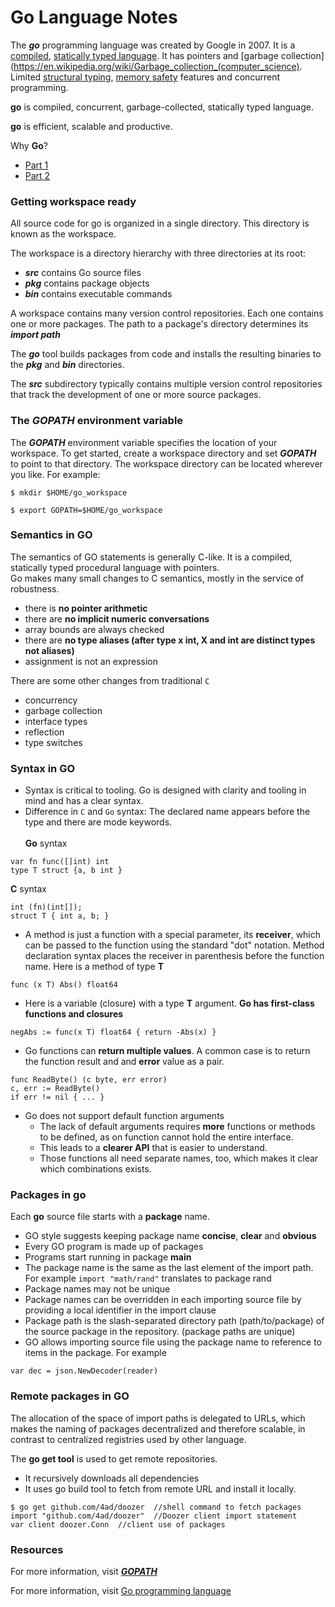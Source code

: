 # Go Language Notes

The ___go___ programming language was created by Google in 2007.
It is a [compiled](https://en.wikipedia.org/wiki/Compiler), [statically typed language](https://en.wikipedia.org/wiki/Type_system#STATIC).
It has pointers and
[garbage collection](https://en.wikipedia.org/wiki/Garbage_collection_(computer_science).
Limited [structural typing](https://en.wikipedia.org/wiki/Structural_type_system), [memory safety](https://en.wikipedia.org/wiki/Memory_safety) features and concurrent programming.

**go** is compiled, concurrent, garbage-collected, statically typed language.

**go** is efficient, scalable and productive.

Why **Go**?
- [Part 1](http://golang-basic.blogspot.com/2014/05/basic-golang-why-and-what-part-1.html)
- [Part 2](http://golang-basic.blogspot.com/2014/05/basic-golang-why-and-what-part-2.html)


### Getting workspace ready

All source code for go is organized in a single directory. This directory is known as the workspace.

The workspace is a directory hierarchy with three directories at its root:
- ___src___ contains Go source files
- ___pkg___ contains package objects
- ___bin___ contains executable commands

A workspace contains many version control repositories. Each one contains one or more packages.
The path to a package's directory determines its ___import path___

The ___go___ tool builds packages from code and installs the resulting binaries to the ___pkg___ and ___bin___ directories.

The ___src___ subdirectory typically contains multiple version control repositories that track the development of one or more source packages.

### The ___GOPATH___ environment variable

The ___GOPATH___ environment variable specifies the location of your workspace.
To get started, create a workspace directory and set ___GOPATH___ to point to that directory. The workspace directory can be located wherever you like.
For example:

`$ mkdir $HOME/go_workspace`

`$ export GOPATH=$HOME/go_workspace`

### Semantics in GO
The semantics of GO statements is generally C-like.
It is a compiled, statically typed procedural language with pointers.<br>
Go makes many small changes to C semantics, mostly in the service of robustness.
- there is **no pointer arithmetic**
- there are **no implicit numeric conversations**
- array bounds are always checked
- there are **no type aliases (after type x int, X and int are distinct types not aliases)**
- assignment is not an expression

There are some other changes from traditional `C`
- concurrency
- garbage collection
- interface types
- reflection
- type switches


### Syntax in GO
- Syntax is critical to tooling.
Go is designed with clarity and tooling in mind and has a clear syntax.
- Difference in `C` and `Go` syntax: The declared name appears before the type and there are mode keywords.<br><br>
**Go** syntax
```
var fn func([]int) int
type T struct {a, b int }
```
**C** syntax
```
int (fn)(int[]);
struct T { int a, b; }
```

- A method is just a function with a special parameter, its **receiver**, which can be passed to the function using the standard "dot" notation.
Method declaration syntax places the receiver in parenthesis before the function name.
Here is a method of type **T**
```
func (x T) Abs() float64
```

- Here is a variable (closure) with a type **T** argument. **Go has first-class functions and closures**
```
negAbs := func(x T) float64 { return -Abs(x) }
```
- Go functions can **return multiple values**.
A common case is to return the function result and and **error** value as a pair.
```
func ReadByte() (c byte, err error)
c, err := ReadByte()
if err != nil { ... }
```
- Go does not support default function arguments
  - The lack of default arguments requires **more** functions or methods to be defined, as on function cannot hold the entire interface.
  - This leads to a **clearer API** that is easier to understand.
  - Those functions all need separate names, too, which makes it clear which combinations exists.


### Packages in go

Each **go** source file starts with a **package** name.

- GO style suggests keeping package name **concise**, **clear** and **obvious**
- Every GO program is made up of packages
- Programs start running in package **main**
- The package name is the same as the last element of the import path. For example `import "math/rand"` translates to package rand
- Package names may not be unique
- Package names can be overridden in each importing source file by providing a local identifier in the import clause
- Package path is the slash-separated directory path (path/to/package) of the source package in the repository. (package paths are unique)
- GO allows importing source file using the package name to reference to items in the package. For example
```
var dec = json.NewDecoder(reader)
```

### Remote packages in GO

The allocation of the space of import paths is delegated to URLs, which makes the naming of packages decentralized and therefore scalable, in contrast to centralized registries used by other language.

The **go get tool** is used to get remote repositories.
- It recursively downloads all dependencies
- It uses go build tool to fetch from remote URL and install it locally.
```
$ go get github.com/4ad/doozer  //shell command to fetch packages
import "github.com/4ad/doozer"  //Doozer client import statement
var client doozer.Conn  //client use of packages
```



  ### Resources

  For more information, visit [___GOPATH___](https://golang.org/cmd/go/#hdr-GOPATH_environment_variable)

  For more information, visit
  [Go programming language](https://golang.org/doc/effective_go.html)
